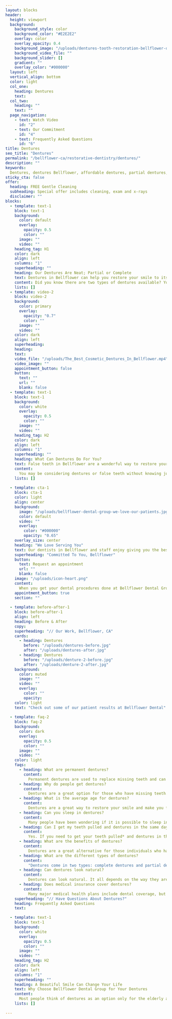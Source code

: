 ```yaml
---
layout: blocks
header:
  height: viewport
  background:
    background_style: color
    background_color: "#E2E2E2"
    overlay: color
    overlay_opacity: 0.4
    background_image: "/uploads/dentures-tooth-restoration-bellflower-dental-bellflower-ca-hero.jpg"
    background_video_file: ""
    background_slider: []
    gradient: ""
    overlay_color: "#000000"
  layout: left
  vertical_align: bottom
  color: light
  col_one:
    heading: Dentures
    text: 
  col_two:
    heading: ""
    text: ""
  page_navigation:
    - text: Watch Video
      id: "2"
    - text: Our Commitment
      id: "4"
    - text: Frequently Asked Questions
      id: "6"
title: Dentures
seo_title: "Dentures"
permalink: "/bellflower-ca/restorative-dentistry/dentures/"
description: ""
keywords:
  Dentures, dentures Bellflower, affordable dentures, partial dentures, denture with implants, denture, denture repair, dentures cost, denture glue, denture adhesive, permanent dentures, implant supported dentures, denture dentist
sticky_cta: false
offer:
  heading: FREE Gentle Cleaning
  subheading: Special offer includes cleaning, exam and x-rays
  disclaimer: ""
blocks:
  - template: text-1
    block: text-1
    background:
      color: default
      overlay:
        opacity: 0.5
        color: ""
      image: ""
      video: ""
    heading_tag: H1
    color: dark
    align: left
    columns: "1"
    superheading: ""
    heading: Our Dentures Are Neat; Partial or Complete
    text: Dentures in Bellflower can help you restore your smile to its full potential
    content: Did you know there are two types of dentures available? You don’t have to get a full set of complete dentures in Bellflower as your only option. We have an option available for partial dentures, which are great if you only have a few missing teeth. Dentures restore your smile so that you are able to bite and chew like you would with all of your natural teeth. The dentures we provide at Bellflower Dental Group are custom-made to fit you. They look amazing and will fit you properly, so there is no need to worry about accidents, such as your dentures falling out. You'll also have hardly any wait, because we have our own labs and can do 1-day dentures and denture repair. Let us help you get the smile you dream of having. Check out our patient reviews, and see just how much other patients love their new smiles!
    lists: []
  - template: video-2
    block: video-2
    background:
      color: primary
      overlay:
        opacity: "0.7"
        color: ""
      image: ""
      video: ""
    color: dark
    align: left
    superheading: 
    heading:
    text:
    video_file: "/uploads/The_Best_Cosmetic_Dentures_In_Bellflower.mp4"
    video_image: ""
    appointment_button: false
    button:
      text: ""
      url: ""
      blank: false
  - template: text-1
    block: text-1
    background:
      color: white
      overlay:
        opacity: 0.5
        color: ""
      image: ""
      video: ""
    heading_tag: H2
    color: dark
    align: left
    columns: "1"
    superheading: ""
    heading: What Can Dentures Do For You?
    text: False teeth in Bellflower are a wonderful way to restore your smile with added benefits
    content:
      You may be considering dentures or false teeth without knowing just how much they can actually benefit you. Besides their ability to give you the complete and beautiful smile you want, there are other advantages to dentures as well. Because missing teeth or gaps in teeth can make one feel insecure about smiling, studies show that dentures can improve the overall self-esteem of those who wear them. Not only can they improve the appearance of your smile, but dentures also support your facial muscles to give you a more youthful appearance. By choosing to wear dentures, you also increase your overall health by lessening your chances of oral bone loss. Dentures in Bellflower provide your entire mouth with the structure it needs to defend against other problems that may occur without teeth. However, one of the best and most obvious advantages to false teeth is their ability to allow you to speak and eat like normal. With cosmetic dentures, you are able to eat almost all of your favorite foods without hesitation. Not to mention the cost of this tooth replacement option is affordable, especially at Bellflower Dental Group. Our staff is here to help you. Your satisfaction with all aspects of your procedure, including costs, is our top priority. If you would like to schedule an appointment with us, call us any time.
    lists: []
      
  - template: cta-1
    block: cta-1
    color: light
    align: center
    background:
      image: "/uploads/bellflower-dental-group-we-love-our-patients.jpg"
      color: default
      video: ""
      overlay:
        color: "#000000"
        opacity: "0.65"
    overlay_size: center
    heading: "We Love Serving You"
    text: Our dentists in Bellflower and staff enjoy giving you the best service possible
    superheading: "Committed To You, Bellflower"
    button:
      text: Request an appointment
      url: ""
      blank: false
    image: "/uploads/icon-heart.png"
    content:
      When you get your dental procedures done at Bellflower Dental Group, there is no doubt you are getting the best service in Bellflower and the surrounding areas. We absolutely love what we do, and we want you to love what we do for you just as much! We look forward to serving you, so please don’t hesitate to give us a call for your next appointment! We are available to answer your questions 24/7. Call us now.
    appointment_button: true
    section: ""
    
  - template: before-after-1
    block: before-after-1
    align: left
    heading: Before & After
    copy: 
    superheading: "// Our Work, Bellflower, CA"
    cards:
      - heading: Dentures
        before: "/uploads/dentures-before.jpg"
        after: "/uploads/dentures-after.jpg"
      - heading: Dentures
        before: "/uploads/denture-2-before.jpg"
        after: "/uploads/denture-2-after.jpg"
    background:
      color: muted
      image: ""
      video: ""
      overlay:
        color: ""
        opacity:
    color: light
    text: "Check out some of our patient results at Bellflower Dental"
    
  - template: faq-2
    block: faq-2
    background:
      color: dark
      overlay:
        opacity: 0.5
        color: ""
      image: ""
      video: ""
    color: light
    faqs:
      - heading: What are permanent dentures?
        content:
          Permanent dentures are used to replace missing teeth and can be made from metal, plastic, or a combination of both. They can be attached to the jaw by dental implants* or other means such as dental adhesive. The procedure for fitting permanent dentures is not quick and simple; it takes time and patience before you get comfortable with your new set of teeth.
      - heading: Why do people get dentures?
        content:
          Dentures are a great option for those who have missing teeth. They can be made to look just like your natural teeth and they can help you eat, speak and smile as if nothing was ever wrong. Dentures help maintain the shape of your face, and it also prevents other teeth from shifting out of position. 
      - heading: What is the average age for dentures?
        content:
          Dentures are a great way to restore your smile and make you feel like yourself again. The average age for receiving dentures is 65 years old, but they can be used at many different stages in life as well.
      - heading: Can you sleep in dentures?
        content:
          Many people have been wondering if it is possible to sleep in dentures. While there are a number of different reasons why people might not be able to wear dentures during the night, sleeping in them can actually be dangerous because they could fall out and get lost.
      - heading: Can I get my teeth pulled and dentures in the same day?
        content:
          Yes. If you need to get your teeth pulled* and dentures in the same day, it's important that you do so with a qualified dentist.
      - heading: What are the benefits of dentures?
        content:
          Dentures are a great alternative for those individuals who have lost teeth. Dentures serve many purposes, such as restoring the ability to chew food properly, replacing missing teeth, which greatly affects your appearance and confidence, and even preventing other teeth from shifting out of place due to lack of support.
      - heading: What are the different types of dentures?
        content:
          "Dentures come in two types: complete dentures and partial dentures. Complete dentures replace all of the remaining teeth while a partial denture replaces some but not all of them. The major benefit is that you will be able to chew food with comfort again after having lost your natural teeth due to decay or injury!"
      - heading: Can dentures look natural?
        content:
          Dentures can look natural. It all depends on the way they are fitted and how well a dentist pays attention to detail. There is a difference in appearance between dentures made from acrylic, polyurethane, or silicone materials. Acrylic dentures have a hard surface which makes them more likely to chip or break when biting into something tough. Polyurethane and silicone dentures have a softer surface that won't chip as easily but may be more difficult to clean because stains will show up easier than with acrylics which will hide discolorations better.
      - heading: Does medical insurance cover dentures?
        content:
          Many major medical health plans include dental coverage, but stand-alone dental plans may also be available. These plans typically cover oral exams, cleanings, X-rays, fillings, and other preventive dental care. Some plans may also help with some of the costs for oral surgery, implants, and dentures.
    superheading: "// Have Questions About Dentures?"
    heading: Frequently Asked Questions
    text: 

  - template: text-1
    block: text-1
    background:
      color: white
      overlay:
        opacity: 0.5
        color: ""
      image: ""
      video: ""
    heading_tag: H2
    color: dark
    align: left
    columns: "1"
    superheading: ""
    heading: A Beautiful Smile Can Change Your Life
    text: Why Choose Bellflower Dental Group for Your Dentures
    content:
      Most people think of dentures as an option only for the elderly and the poor, but in reality they are a great way to improve your life if you're struggling with tooth loss. Our team at Bellflower Dental Group provides quality dental care to patients from all walks of life, and we'd like to help you, too! If you're ready for affordable and comfortable dentures, contact our office today.
    lists: []
    
---
```

